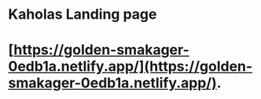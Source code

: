 # Kaholas Landing page

# [https://golden-smakager-0edb1a.netlify.app/](https://golden-smakager-0edb1a.netlify.app/).
